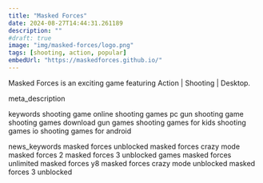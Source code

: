 ```yaml
---
title: "Masked Forces"
date: 2024-08-27T14:44:31.261189
description: ""
#draft: true
image: "img/masked-forces/logo.png"
tags: [shooting, action, popular]
embedUrl: "https://maskedforces.github.io/"
---
```


Masked Forces is an exciting game featuring Action | Shooting | Desktop.

meta_description



keywords
shooting game online shooting games pc gun shooting game shooting games download gun games shooting games for kids shooting games io shooting games for android


news_keywords
masked forces unblocked masked forces crazy mode masked forces 2 masked forces 3 unblocked games masked forces unlimited masked forces y8 masked forces crazy mode unblocked masked forces 3 unblocked
